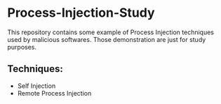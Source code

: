 # Process-Injection-Study
This repository contains some example of Process Injection techniques used by malicious softwares.  Those demonstration are just for study purposes.  

## Techniques:
- Self Injection
- Remote Process Injection
